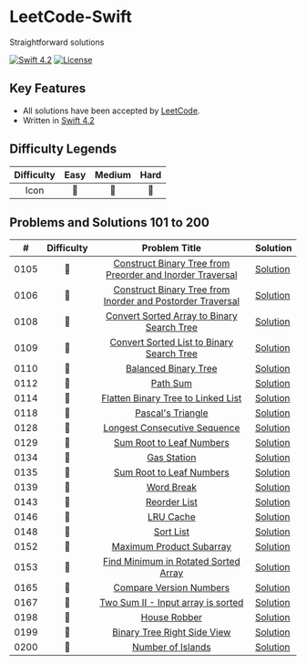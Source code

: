 
# LeetCode-Swift
Straightforward solutions

[![Swift 4.2](https://img.shields.io/badge/Swift-4.2-orange.svg?style=flat)](https://developer.apple.com/swift/) [![License](https://img.shields.io/github/license/mashape/apistatus.svg)](https://github.com/twho/LeetCode-Swift/blob/master/LICENSE)

## Key Features
- All solutions have been accepted by [LeetCode](https://leetcode.com/problemset/all/).
- Written in [Swift 4.2](https://swift.org/blog/swift-4-2-released/)

## Difficulty Legends
| Difficulty | Easy | Medium | Hard |
|:--: | :--: | :--: |  :--: |
| Icon | 📗 | 📙 | 📕 |

## Problems and Solutions 101 to 200

| # | Difficulty | Problem Title | Solution |
|--| :--: | :--: | -- |
| 0105 | 📙 | [Construct Binary Tree from Preorder and Inorder Traversal](https://leetcode.com/problems/construct-binary-tree-from-preorder-and-inorder-traversal/) | [Solution](https://github.com/twho/LeetCode-Swift/blob/master/Problems/101-200/Medium/0105-ConstructBinaryTreefromPreorderInorderTraversal.playground/Contents.swift) |
| 0106 | 📙 | [Construct Binary Tree from Inorder and Postorder Traversal](https://leetcode.com/problems/construct-binary-tree-from-inorder-and-postorder-traversal) | [Solution](https://github.com/twho/LeetCode-Swift/blob/master/Problems/101-200/Medium/0106-ConstructBTInorderPostorder.playground/Contents.swift) |
| 0108 | 📗 | [Convert Sorted Array to Binary Search Tree](https://leetcode.com/problems/convert-sorted-array-to-binary-search-tree) | [Solution](https://github.com/twho/LeetCode-Swift/blob/master/Problems/101-200/Easy/0108-ConvertSortedArrayToBST.playground/Contents.swift) |
| 0109 | 📙 | [Convert Sorted List to Binary Search Tree](https://leetcode.com/problems/convert-sorted-list-to-binary-search-tree) | [Solution](https://github.com/twho/LeetCode-Swift/blob/master/Problems/101-200/Medium/0109-ConvertSortedListToBST.playground/Contents.swift) |
| 0110 | 📗 | [Balanced Binary Tree](https://leetcode.com/problems/balanced-binary-tree) | [Solution](https://github.com/twho/LeetCode-Swift/blob/master/Problems/101-200/Easy/0110-BalancedBinaryTree.playground/Contents.swift) |
| 0112 | 📗 | [Path Sum](https://leetcode.com/problems/path-sum) | [Solution](https://github.com/twho/LeetCode-Swift/blob/master/Problems/101-200/Easy/0112-PathSum+0113PathSumII.playground/Contents.swift) |
| 0114 | 📙 | [Flatten Binary Tree to Linked List](https://leetcode.com/problems/flatten-binary-tree-to-linked-list) | [Solution](https://github.com/twho/LeetCode-Swift/blob/master/Problems/101-200/Medium/0114-FlattenBinaryTreeToLinkedList.playground/Contents.swift) |
| 0118 | 📗 | [Pascal's Triangle](https://leetcode.com/problems/pascals-triangle) | [Solution](https://github.com/twho/LeetCode-Swift/blob/master/Problems/101-200/Easy/0118+0119-PascalsTriangle.playground/Contents.swift) |
| 0128 | 📕 | [Longest Consecutive Sequence](https://leetcode.com/problems/longest-consecutive-sequence) | [Solution](https://github.com/twho/LeetCode-Swift/blob/master/Problems/101-200/Hard/0128-LongestConsecutiveSequence.playground/Contents.swift) |
| 0129 | 📙 | [Sum Root to Leaf Numbers](https://leetcode.com/problems/sum-root-to-leaf-numbers) | [Solution](https://github.com/twho/LeetCode-Swift/blob/master/Problems/101-200/Medium/0129-SumRtToLeafNums.playground/Contents.swift) |
| 0134 | 📙 | [Gas Station](https://leetcode.com/problems/gas-station) | [Solution](https://github.com/twho/LeetCode-Swift/blob/master/Problems/101-200/Medium/0134-GasStation.playground/Contents.swift) |
| 0135 | 📙 | [Sum Root to Leaf Numbers](https://leetcode.com/problems/sum-root-to-leaf-numbers) | [Solution](https://github.com/twho/LeetCode-Swift/blob/master/Problems/101-200/Medium/0135-Candy.playground/Contents.swift) |
| 0139 | 📙 | [Word Break](https://leetcode.com/problems/word-break) | [Solution](https://github.com/twho/LeetCode-Swift/blob/master/Problems/101-200/Medium/0139-WordBreak.playground/Contents.swift) |
| 0143 | 📙 | [Reorder List](https://leetcode.com/problems/reorder-list) | [Solution](https://github.com/twho/LeetCode-Swift/blob/master/Problems/101-200/Medium/0143-ReorderList.playground/Contents.swift) |
| 0146 | 📙 | [LRU Cache](https://leetcode.com/problems/lru-cache) | [Solution](https://github.com/twho/LeetCode-Swift/blob/master/Problems/101-200/Medium/0146-LRUCache.playground/Contents.swift) |
| 0148 | 📙 | [Sort List](https://leetcode.com/problems/sort-list) | [Solution](https://github.com/twho/LeetCode-Swift/blob/master/Problems/101-200/Medium/0148-SortList.playground/Contents.swift) |
| 0152 | 📙 | [Maximum Product Subarray](https://leetcode.com/problems/maximum-product-subarray) | [Solution](https://github.com/twho/LeetCode-Swift/blob/master/Problems/101-200/Medium/0152-MaximumProductSubarray.playground/Contents.swift) |
| 0153 | 📙 | [Find Minimum in Rotated Sorted Array](https://leetcode.com/problems/find-minimum-in-rotated-sorted-array) | [Solution](https://github.com/twho/LeetCode-Swift/blob/master/Problems/101-200/Medium/0153-FindMinimumInRotatedSortedArray.playground/Contents.swift) |
| 0165 | 📙 | [Compare Version Numbers](https://leetcode.com/problems/compare-version-numbers) | [Solution](https://github.com/twho/LeetCode-Swift/blob/master/Problems/101-200/Medium/0165-CompareVersionNumbers.playground/Contents.swift) |
| 0167 | 📙 | [Two Sum II - Input array is sorted](https://leetcode.com/problems/two-sum-ii-input-array-is-sorted) | [Solution](https://github.com/twho/LeetCode-Swift/blob/master/Problems/101-200/Medium/0167-TwoSumII.playground/Contents.swift) |
| 0198 | 📙 | [House Robber](https://leetcode.com/problems/house-robber) | [Solution](https://github.com/twho/LeetCode-Swift/blob/master/Problems/101-200/Medium/0198-HouseRobber.playground/Contents.swift) |
| 0199 | 📙 | [Binary Tree Right Side View](https://leetcode.com/problems/binary-tree-right-side-view) | [Solution](https://github.com/twho/LeetCode-Swift/blob/master/Problems/101-200/Medium/0199-BinaryTreeRightSideView.playground/Contents.swift) |
| 0200 | 📙 | [Number of Islands](https://leetcode.com/problems/number-of-islands) | [Solution](https://github.com/twho/LeetCode-Swift/blob/master/Problems/101-200/Medium/0200-NumberOfIslands.playground/Contents.swift) |
